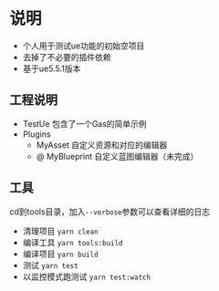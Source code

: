 # 说明

* 个人用于测试ue功能的初始空项目
* 去掉了不必要的插件依赖
* 基于ue5.5.1版本

## 工程说明

* TestUe 包含了一个Gas的简单示例
* Plugins
  * MyAsset 自定义资源和对应的编辑器
  * @ MyBlueprint 自定义蓝图编辑器（未完成）

## 工具

cd到tools目录，加入`--verbose`参数可以查看详细的日志

* 清理项目 `yarn clean`
* 编译工具 `yarn tools:build`
* 编译项目 `yarn build`
* 测试 `yarn test`
* 以监控模式跑测试 `yarn test:watch`
